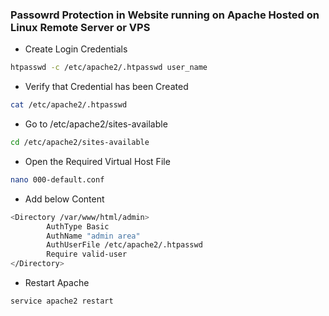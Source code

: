 ### Passowrd Protection in Website running on Apache Hosted on Linux Remote Server or VPS

- Create Login Credentials
```sh
htpasswd -c /etc/apache2/.htpasswd user_name
```
- Verify that Credential has been Created
```sh
cat /etc/apache2/.htpasswd
```
- Go to /etc/apache2/sites-available
```sh
cd /etc/apache2/sites-available
```
- Open the Required Virtual Host File
```sh
nano 000-default.conf
```
- Add below Content
```sh
<Directory /var/www/html/admin>
        AuthType Basic
        AuthName "admin area"
        AuthUserFile /etc/apache2/.htpasswd
        Require valid-user
</Directory>
```
- Restart Apache
```sh
service apache2 restart
```
